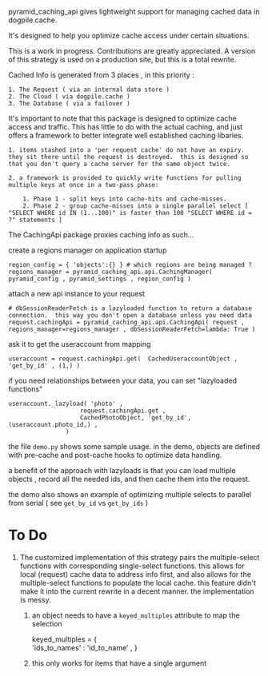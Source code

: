 pyramid_caching_api gives lightweight support for managing cached data in dogpile.cache.

It's designed to help you optimize cache access under certain situations.

This is a work in progress.  Contributions are greatly appreciated.  A version of this strategy is used on a production site, but this is a total rewrite.

Cached Info is generated from 3 places , in this priority :

	1. The Request ( via an internal data store )
	2. The Cloud ( via dogpile.cache )
	3. The Database ( via a failover )

It's important to note that this package is designed to optimize cache access and traffic.  This has little to do with the actual caching, and just offers a framework to better integrate well established caching libaries.

	1. items stashed into a 'per request cache' do not have an expiry.  they sit there until the request is destroyed.  this is designed so that you don't query a cache server for the same object twice.

	2. a framework is provided to quickly write functions for pulling multiple keys at once in a two-pass phase:

		1. Phase 1 - split keys into cache-hits and cache-misses.
		2. Phase 2 - group cache-misses into a single parallel select [ "SELECT WHERE id IN (1...100)" is faster than 100 "SELECT WHERE id = ?" statements ]



The CachingApi package proxies caching info as such...

create a regions manager on application startup

	region_config = { 'objects':{} } # which regions are being managed ?
    regions_manager = pyramid_caching_api.api.CachingManager( pyramid_config , pyramid_settings , region_config )

attach a new api instance to your request

	# dbSessionReaderFetch is a lazyloaded function to return a database connection.  this way you don't open a database unless you need data
	request.cachingApi = pyramid_caching_api.api.CachingApi( request , regions_manager=regions_manager , dbSessionReaderFetch=lambda: True )

ask it to get the useraccount from mapping

	useraccount = request.cachingApi.get(  CachedUseraccountObject , 'get_by_id' , (1,) )

if you need relationships between your data, you can set "lazyloaded functions"

	useraccount._lazyload( 'photo' ,
						request.cachingApi.get ,
						CachedPhotoObject, 'get_by_id', (useraccount.photo_id,) ,
					)

the file `demo.py` shows some sample usage.  in the demo, objects are defined with pre-cache and post-cache hooks to optimize data handling.

a benefit of the approach with lazyloads is that you can load multiple objects , record all the needed ids, and then cache them into the request.

the demo also shows an example of optimizing multiple selects to parallel from serial ( see `get_by_id` vs `get_by_ids` )



# To Do

1. The customized implementation of this strategy pairs the multiple-select functions with corresponding single-select functions.   this allows for local (request) cache data to address info first, and also allows for the multiple-select functions to populate the local cache.  this feature didn't make it into the current rewrite in a decent manner. the implementation is messy.

	1. an object needs to have a `keyed_multiples` attribute to map the selection

		keyed_multiples = {\
			'ids_to_names' : 'id_to_name' ,
		}

	2. this only works for items that have a single argument




